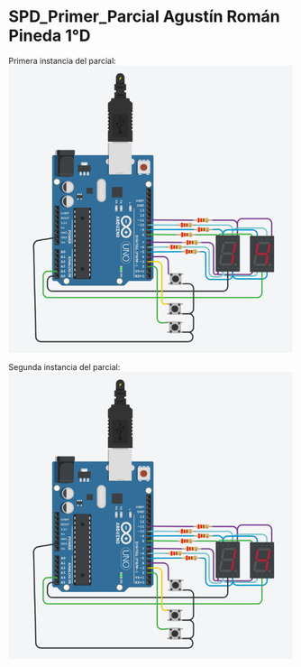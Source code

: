 # SPD_Primer_Parcial Agustín Román Pineda 1°D

Primera instancia del parcial:
![alt text](https://github.com/Aguu21/SPD_Primer_Parcial/blob/main/imagenes/esquema_primera_parte.png?raw=true)

Segunda instancia del parcial:
![alt text](https://github.com/Aguu21/SPD_Primer_Parcial/blob/main/imagenes/esquema_primera_parte.png?raw=true)
